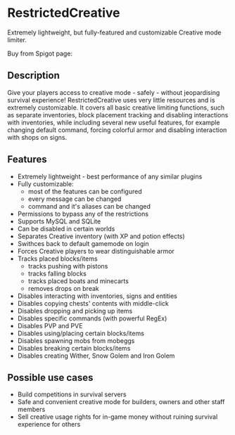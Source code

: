 # RestrictedCreative
Extremely lightweight, but fully-featured and customizable Creative mode limiter.

Buy from Spigot page: <insert link here>

## Description
Give your players access to creative mode - safely - without jeopardising survival experience! RestrictedCreative uses very little resources and is extremely customizable. It covers all basic creative limiting functions, such as separate inventories, block placement tracking and disabling interactions with inventories, while including several new useful features, for example changing default command, forcing colorful armor and disabling interaction with shops on signs.

## Features
* Extremely lightweight - best performance of any similar plugins
* Fully customizable:
  * most of the features can be configured
  * every message can be changed
  * command and it's aliases can be changed
* Permissions to bypass any of the restrictions
* Supports MySQL and SQLite
* Can be disabled in certain worlds
* Separates Creative inventory (with XP and potion effects)
* Swithces back to default gamemode on login
* Forces Creative players to wear distinguishable armor 
* Tracks placed blocks/items
  * tracks pushing with pistons
  * tracks falling blocks
  * tracks placed boats and minecarts
  * removes drops on break
* Disables interacting with inventories, signs and entities
* Disables copying chests' contents with middle-click
* Disables dropping and picking up items
* Disables specific commands (with powerful RegEx)
* Disables PVP and PVE
* Disables using/placing certain blocks/items
* Disables spawning mobs from mobeggs
* Disables breaking certain blocks/items 
* Disables creating Wither, Snow Golem and Iron Golem

## Possible use cases
* Build competitions in survival servers
* Safe and convenient creative mode for builders, owners and other staff members
* Sell creative usage rights for in-game money without ruining survival experience for others
